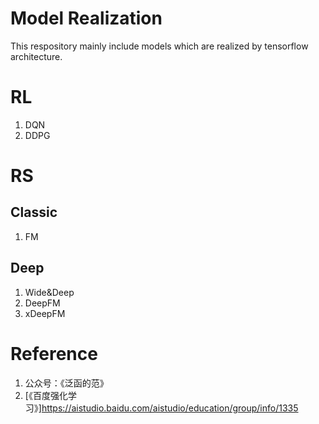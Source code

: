 # Model Realization
This respository  mainly include models which are realized by tensorflow architecture.

# RL
1. DQN
2. DDPG

# RS
## Classic
1. FM

## Deep
1. Wide&Deep
2. DeepFM
3. xDeepFM

# Reference
1. 公众号：《泛函的范》
2. [《百度强化学习》]<https://aistudio.baidu.com/aistudio/education/group/info/1335>
